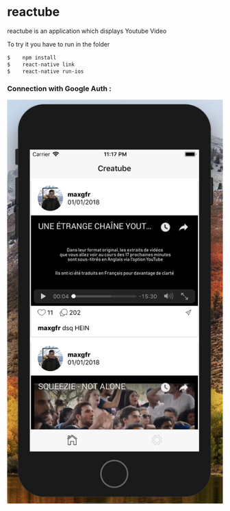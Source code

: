 # reactube

reactube is an application which displays Youtube Video

To try it you have to run in the folder

```
$    npm install
$    react-native link
$    react-native run-ios
```

### Connection with Google Auth :

![alt text](https://github.com/maxgfr/reactube/blob/master/github/screen.png)
